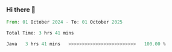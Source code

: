 ### Hi there 👋

<!--START_SECTION:waka-->

```rust
From: 01 October 2024 - To: 01 October 2025

Total Time: 3 hrs 41 mins

Java   3 hrs 41 mins   >>>>>>>>>>>>>>>>>>>>>>>>>   100.00 %
```

<!--END_SECTION:waka-->
